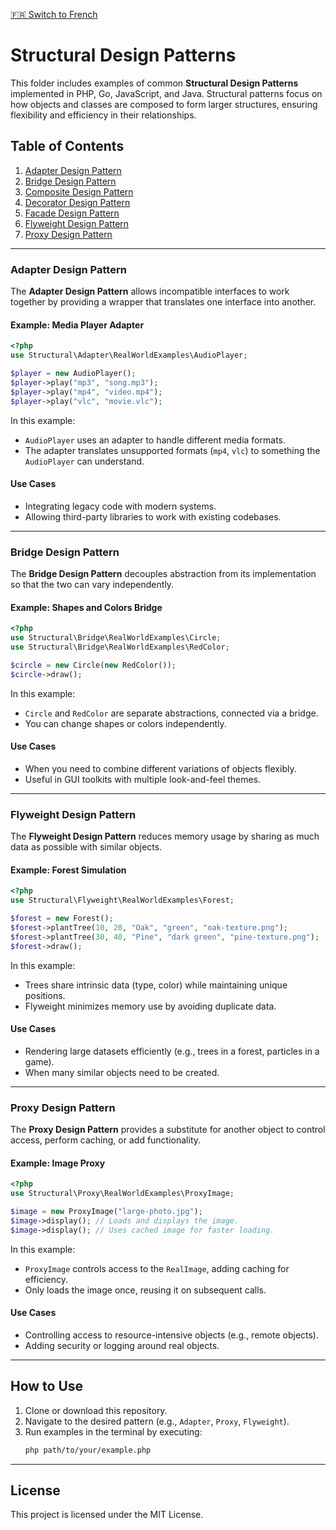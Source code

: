 [🇫🇷 Switch to French](README_fr.md)

# Structural Design Patterns

This folder includes examples of common **Structural Design Patterns** implemented in PHP, Go, JavaScript, and Java. Structural patterns focus on how objects and classes are composed to form larger structures, ensuring flexibility and efficiency in their relationships.

## Table of Contents
1. [Adapter Design Pattern](#Adapter)  
2. [Bridge Design Pattern](#Bridge)  
3. [Composite Design Pattern](#Composite)  
4. [Decorator Design Pattern](#Decorator)  
5. [Facade Design Pattern](#Facade)  
6. [Flyweight Design Pattern](#Flyweight)  
7. [Proxy Design Pattern](#Proxy)

---

### Adapter Design Pattern  
The **Adapter Design Pattern** allows incompatible interfaces to work together by providing a wrapper that translates one interface into another.

#### Example: Media Player Adapter  
```php
<?php  
use Structural\Adapter\RealWorldExamples\AudioPlayer;

$player = new AudioPlayer();
$player->play("mp3", "song.mp3");  
$player->play("mp4", "video.mp4");  
$player->play("vlc", "movie.vlc");
```  
In this example:  
- `AudioPlayer` uses an adapter to handle different media formats.
- The adapter translates unsupported formats (`mp4`, `vlc`) to something the `AudioPlayer` can understand.

#### Use Cases  
- Integrating legacy code with modern systems.  
- Allowing third-party libraries to work with existing codebases.

---

### Bridge Design Pattern  
The **Bridge Design Pattern** decouples abstraction from its implementation so that the two can vary independently.

#### Example: Shapes and Colors Bridge  
```php
<?php  
use Structural\Bridge\RealWorldExamples\Circle;  
use Structural\Bridge\RealWorldExamples\RedColor;  

$circle = new Circle(new RedColor());
$circle->draw();
```  
In this example:  
- `Circle` and `RedColor` are separate abstractions, connected via a bridge.  
- You can change shapes or colors independently.

#### Use Cases  
- When you need to combine different variations of objects flexibly.  
- Useful in GUI toolkits with multiple look-and-feel themes.

---

### Flyweight Design Pattern  
The **Flyweight Design Pattern** reduces memory usage by sharing as much data as possible with similar objects.

#### Example: Forest Simulation  
```php
<?php  
use Structural\Flyweight\RealWorldExamples\Forest;

$forest = new Forest();
$forest->plantTree(10, 20, "Oak", "green", "oak-texture.png");
$forest->plantTree(30, 40, "Pine", "dark green", "pine-texture.png");
$forest->draw();
```  
In this example:  
- Trees share intrinsic data (type, color) while maintaining unique positions.  
- Flyweight minimizes memory use by avoiding duplicate data.

#### Use Cases  
- Rendering large datasets efficiently (e.g., trees in a forest, particles in a game).  
- When many similar objects need to be created.

---

### Proxy Design Pattern  
The **Proxy Design Pattern** provides a substitute for another object to control access, perform caching, or add functionality.

#### Example: Image Proxy  
```php
<?php  
use Structural\Proxy\RealWorldExamples\ProxyImage;

$image = new ProxyImage("large-photo.jpg");
$image->display(); // Loads and displays the image.
$image->display(); // Uses cached image for faster loading.
```  
In this example:  
- `ProxyImage` controls access to the `RealImage`, adding caching for efficiency.  
- Only loads the image once, reusing it on subsequent calls.

#### Use Cases  
- Controlling access to resource-intensive objects (e.g., remote objects).  
- Adding security or logging around real objects.

---

## How to Use  
1. Clone or download this repository.  
2. Navigate to the desired pattern (e.g., `Adapter`, `Proxy`, `Flyweight`).  
3. Run examples in the terminal by executing:  
   ```bash  
   php path/to/your/example.php  
   ```

---

## License  
This project is licensed under the MIT License.
